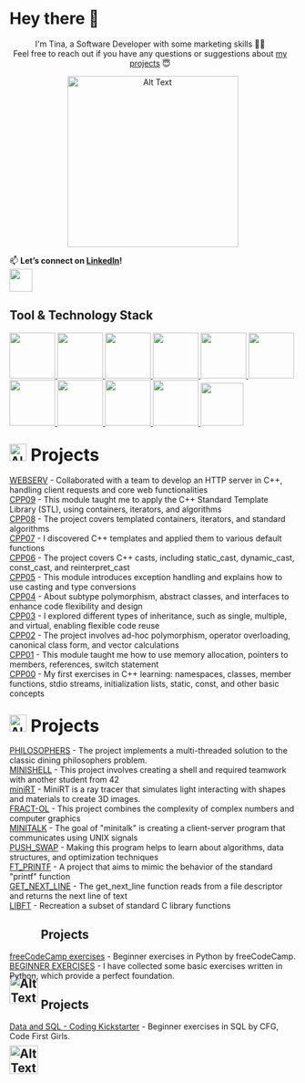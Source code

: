 # Hey there 👋

<div align=center>
    <p style="margin-right: 10px; text-align: center;">
I'm Tina, a Software Developer with some marketing skills 👩‍💻 </br>
Feel free to reach out if you have any questions or suggestions about <a href="https://github.com/ngtina99?tab=repositories">my projects</a> 😇</p>    
    <img src="https://user-images.githubusercontent.com/74038190/219923809-b86dc415-a0c2-4a38-bc88-ad6cf06395a8.gif" alt="Alt Text" style="width: 300px; height: auto;">
</div>

📫 **Let’s connect on [LinkedIn](https://www.linkedin.com/in/valentina-nguyen-t/)!**
<br>
<a href="https://www.linkedin.com/in/valentina-nguyen-t/">
  <img src="https://img.icons8.com/?size=100&id=13930&format=png&color=000000" height="40"/>
</a></br>   
## Tool & Technology Stack

<a href="https://github.com">
  <img src="https://img.icons8.com/?size=100&id=118553&format=png&color=000000" height="80"/>
</a>
<a href="https://www.docker.com/">
  <img src="https://img.icons8.com/?size=100&id=cdYUlRaag9G9&format=png&color=000000" height="80"/>
</a>
<a href="https://www.vim.org/">
  <img src="https://img.icons8.com/?size=100&id=7XSgvKh878Kn&format=png&color=000000" height="80"/>
</a>
<a href="https://code.visualstudio.com/">
  <img src="https://img.icons8.com/?size=100&id=9OGIyU8hrxW5&format=png&color=000000" height="80"/>
</a>
<a href="https://www.kernel.org/">
  <img src="https://img.icons8.com/?size=100&id=104289&format=png&color=000000" height="80"/>
</a>
<a href="https://www.gnu.org/software/bash/">
  <img src="https://img.icons8.com/?size=100&id=50ZQHdJTmPqw&format=png&color=000000" height="80"/>
</a>
<a href="https://ads.google.com/">
  <img src="https://img.icons8.com/?size=100&id=ui4CTPMMDCFh&format=png&color=000000" height="80"/>
</a>
<a href="https://www.mysql.com/">
  <img src="https://img.icons8.com/?size=100&id=ksMs0PlzI1vG&format=png&color=000000" height="80"/>
</a>
<a href="https://www.python.org/">
  <img src="https://img.icons8.com/?size=100&id=13441&format=png&color=000000" height="80"/>
</a>
<a href="https://en.cppreference.com/w/c">
  <img src="https://img.icons8.com/?size=100&id=mfkStOwP4EC0&format=png&color=000000" height="80"/>
</a>
<a href="https://isocpp.org/">
  <img src="https://img.icons8.com/?size=100&id=TpULddJc4gTh&format=png&color=000000" height="75"/>
</a>

## <img src="https://upload.wikimedia.org/wikipedia/commons/thumb/1/18/ISO_C%2B%2B_Logo.svg/1200px-ISO_C%2B%2B_Logo.svg.png" alt="Alt Text" style="width: auto; height: 30px; vertical-align: middlet; margin-bottom: -34px;"><span style="font-size: 30px;">  Projects</span>
<p>     <a href="https://github.com/ngtina99/webserv">WEBSERV</a> - Collaborated with a team to develop an HTTP server in C++, handling client requests and core web functionalities<br>
    <a href="https://github.com/ngtina99/cpp09">CPP09</a> - This module taught me to apply the C++ Standard Template Library (STL), using containers, iterators, and algorithms <br>
    <a href="https://github.com/ngtina99/cpp08">CPP08</a> - The project covers templated containers, iterators, and standard algorithms <br>
    <a href="https://github.com/ngtina99/cpp07">CPP07</a> - I discovered C++ templates and applied them to various default functions <br> 
    <a href="https://github.com/ngtina99/cpp06">CPP06</a> - The project covers C++ casts, including static_cast, dynamic_cast, const_cast, and reinterpret_cast<br>
    <a href="https://github.com/ngtina99/cpp05">CPP05</a> - This module introduces exception handling and explains how to use casting and type conversions<br>
    <a href="https://github.com/ngtina99/cpp04">CPP04</a> - About subtype polymorphism, abstract classes, and interfaces to enhance code flexibility and design<br> 
    <a href="https://github.com/ngtina99/cpp03">CPP03</a> - I explored different types of inheritance, such as single, multiple, and virtual, enabling flexible code reuse<br>
    <a href="https://github.com/ngtina99/cpp02">CPP02</a> - The project involves ad-hoc polymorphism, operator overloading, canonical class form, and vector calculations<br>
    <a href="https://github.com/ngtina99/cpp01">CPP01</a> - This module taught me how to use memory allocation, pointers to members,
references, switch statement<br>
   <a href="https://github.com/ngtina99/cpp00">CPP00</a> - My first exercises in C++ learning: namespaces, classes, member functions, stdio streams, initialization lists, static, const, and other basic concepts<br>

## <img src="https://upload.wikimedia.org/wikipedia/commons/thumb/1/18/C_Programming_Language.svg/1853px-C_Programming_Language.svg.png" alt="Alt Text" style="width: auto; height: 30px; vertical-align: middlet; margin-bottom: -34px;"><span style="font-size: 30px;">  Projects</span>
<p> <a href="https://github.com/ngtina99/philosophers">PHILOSOPHERS</a> - The project implements a multi-threaded solution to the classic dining philosophers problem.<br>
    <a href="https://github.com/ngtina99/minishell">MINISHELL</a> - This project involves creating a shell and required teamwork with another student from 42<br>
    <a href="https://github.com/ngtina99/miniRT">miniRT</a> - MiniRT is a ray tracer that simulates light interacting with shapes and materials to create 3D images.<br>
    <a href="https://github.com/ngtina99/fract-ol">FRACT-OL</a> - This project combines the complexity of complex numbers and computer graphics<br>
    <a href="https://github.com/ngtina99/minitalk">MINITALK</a> - The goal of "minitalk" is creating a client-server program that communicates using UNIX signals<br>
    <a href="https://github.com/ngtina99/push_swap">PUSH_SWAP</a> - Making this program helps to learn about algorithms, data structures, and optimization techniques<br>
    <a href="https://github.com/ngtina99/ft_printf">FT_PRINTF</a> - A project that aims to mimic the behavior of the standard "printf" function<br>
    <a href="https://github.com/ngtina99/get_next_line">GET_NEXT_LINE</a> - The get_next_line function reads from a file descriptor and returns the next line of text<br>
<a href="https://github.com/ngtina99/libft">LIBFT</a> - Recreation a subset of standard C library functions</p>

## <img src="https://logos-world.net/wp-content/uploads/2021/10/Python-Emblem.png" alt="Alt Text" style="width: 50px; height: auto; vertical-align: middle; margin-bottom: -190px;"> Projects
<p><a href="https://github.com/ngtina99/python_for_everybody">freeCodeCamp exercises</a> - Beginner exercises in Python by freeCodeCamp.<br>
    <a href="https://github.com/ngtina99/python_beginner_ex">BEGINNER EXERCISES</a> - I have collected some basic exercises written in Python, which provide a perfect foundation.<br>
</p>

## <img src="https://upload.wikimedia.org/wikipedia/labs/8/8e/Mysql_logo.png" alt="Alt Text" style="width: 50px; height: auto; vertical-align: middle; margin-bottom: -190px;"> Projects
<p><a href="https://github.com/ngtina99/data_and_sql">Data and SQL - Coding Kickstarter</a> - Beginner exercises in SQL by CFG, Code First Girls.<br>
</p>

